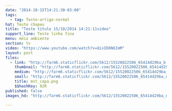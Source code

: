 ```yaml
---
date: "2014-10-15T14:21:30-03:00"
tags:
  - tag: Teste-artigo-normal
hat: Teste chapeu
title: "Teste titulo 15/10/2014 14:21:11video"
support_line: Teste linha fina
menu: meio ambiente
section: tv
video: "https://www.youtube.com/watch?v=QixID6N6ImM"
layout: post
files:
  - link: "http://farm6.staticflickr.com/5612/15520022506_65414d29ba_b.jpg"
    thumbnail: "http://farm6.staticflickr.com/5612/15520022506_65414d29ba_t.jpg"
    medium: "http://farm6.staticflickr.com/5612/15520022506_65414d29ba_z.jpg"
    small: "http://farm6.staticflickr.com/5612/15520022506_65414d29ba_n.jpg"
    title: mst_capa.png
    $$hashKey: 02R
published: false
images_hd: "http://farm6.staticflickr.com/5612/15520022506_65414d29ba_n.jpg"

---
```

